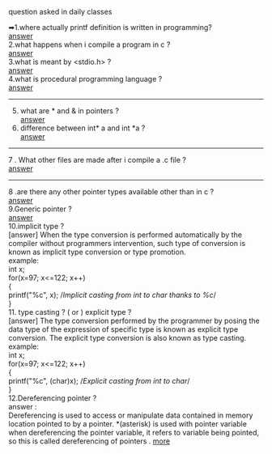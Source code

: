 question asked in daily classes    

➡1.where actually printf definition is written in programming?                   
[answer](https://www.quora.com/Where-is-the-function-printf-defined-The-header-file-stdio-h-just-contains-the-declaration)              
2.what happens when i compile a program in c ?              
[answer](https://www.hackerearth.com/practice/notes/what-happens-when-a-c-program-runs/)              
3.what is meant by <stdio.h> ?    
[answer](https://www.hackerearth.com/practice/notes/why-a-header-file-such-as-includestdioh-is-used/)                           
4.what is procedural programming language ?                       
[answer](https://hackr.io/blog/procedural-programming) 

---------------------------------------------------------------------------------------------------------------------------------------------------------------------------------

5. what are * and & in pointers ?  
[answer](https://www.tutorialspoint.com/cprogramming/c_pointers.htm)
6. difference between int* a    and  int *a ?   
[answer](https://www.quora.com/In-simple-terms-what-is-the-difference-between-int*-and-int-*)
----------------------------------------------------------------------------------------------------------------------------------------------------------------------------------
 7 . What other files are made after i compile a .c file ?   
 [answer](https://stackoverflow.com/questions/18933410/how-many-files-are-created-when-a-c-program-is-executed)   
 
 ---------------------------------------------------------------------------------------------------------------------------------------------------------------
 8 .are there any other pointer types available other than in c  ?  
 [answer](https://www.quora.com/Apart-from-C-and-C++-in-what-other-languages-are-pointers-used)   
 9.Generic pointer ?  
 [answer](http://www.faqs.org/docs/learnc/x658.html)    
 10.implicit type ?  
 [answer]   When the type conversion is performed automatically by the compiler without programmers intervention, such type of conversion is known as implicit type conversion or type promotion.    
 example:   
 int x;  
for(x=97; x<=122; x++)   
{   
    printf("%c", x);   /*Implicit casting from int to char thanks to %c*/    
}         
11. type casting ? ( or ) explicit type ?    
[answer]  The type conversion performed by the programmer by posing the data type of the expression of specific type is known as explicit type conversion. The explicit type conversion is also known as type casting.     
example:     
int x;                 
for(x=97; x<=122; x++)                   
{                  
    printf("%c", (char)x);   /*Explicit casting from int to char*/                    
}                         
12.Dereferencing pointer ?   
answer :  
Dereferencing is used to access or manipulate data contained in memory location pointed to by a pointer. *(asterisk) is used with pointer variable when dereferencing the pointer variable, it refers to variable being pointed, so this is called dereferencing of pointers . [more](https://icarus.cs.weber.edu/~dab/cs1410/textbook/4.Pointers/dereference.html)  

